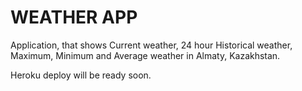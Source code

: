 # WEATHER APP

Application, that shows Current weather, 24 hour Historical weather, Maximum, Minimum and Average weather in Almaty, Kazakhstan.

Heroku deploy will be ready soon.
